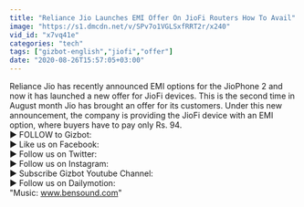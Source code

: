 ```yaml
---
title: "Reliance Jio Launches EMI Offer On JioFi Routers How To Avail"
image: "https://s1.dmcdn.net/v/SPv7o1VGLSxfRRT2r/x240"
vid_id: "x7vq41e"
categories: "tech"
tags: ["gizbot-english","jiofi","offer"]
date: "2020-08-26T15:57:05+03:00"
---
```

Reliance Jio has recently announced EMI options for the JioPhone 2 and now it has launched a new offer for JioFi devices. This is the second time in August month Jio has brought an offer for its customers. Under this new announcement, the company is providing the JioFi device with an EMI option, where buyers have to pay only Rs. 94.  <br>► FOLLOW to Gizbot:   <br>► Like us on Facebook:   <br>► Follow us on Twitter:   <br>► Follow us on Instagram:   <br>► Subscribe Gizbot Youtube Channel:  <br>► Follow us on Dailymotion:  <br>&quot;Music: www.bensound.com&quot;  <br>
